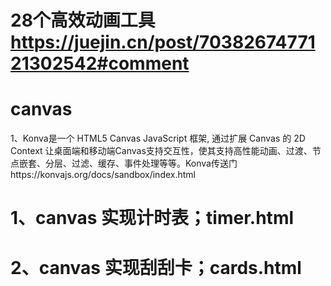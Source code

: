 # 28个高效动画工具 https://juejin.cn/post/7038267477121302542#comment
# canvas
1、Konva是一个 HTML5 Canvas JavaScript 框架, 通过扩展 Canvas 的 2D Context 让桌面端和移动端Canvas支持交互性，使其支持高性能动画、过渡、节点嵌套、分层、过滤、缓存、事件处理等等。Konva传送门https://konvajs.org/docs/sandbox/index.html

# 1、canvas 实现计时表；timer.html
# 2、canvas 实现刮刮卡；cards.html